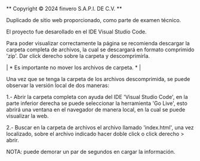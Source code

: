 
 **     Copyright © 2024 finvero S.A.P.I. DE C.V.   **

Duplicado de sitio web proporcionado, como parte de examen técnico. 

El proyecto fue desarollado en el IDE Visual Studio Code.

Para poder visualizar correctamente la página se recomienda descargar la carpeta completa de archivos, la cual se descargará en formato comprimido 'zip'. Dar click derecho sobre la carpeta y descomprimirla. 

| * Es importante no mover los archivos de carpeta. * |

Una vez que se tenga la carpeta de los archivos descomprimida, se puede observar la versión local de dos maneras:

1.- Abrir la carpeta completa con ayuda del IDE 'Visual Studio Code', en la parte inferior derecha se puede seleccionar la herramienta 'Go Live', esto abrirá una ventana en el navegador de manera local, en la cual se puede visualizar la web. 

2.- Buscar en la carpeta de archivos el archivo llamado 'index.html', una vez localizado, sobre el archivo indicado hacer doble click o click derecho > abrir.

NOTA: puede demorar un par de segundos en cargar la información.